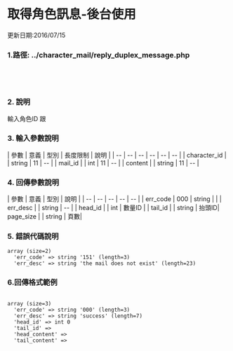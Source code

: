 
# 取得角色訊息-後台使用



更新日期:2016/07/15

### 1.路徑: ../character_mail/reply_duplex_message.php 　   　　　　 
   　　　　  　

### 2. 說明

輸入角色ID 跟
### 3. 輸入參數說明

| 參數 | 意義 | 型別 | 長度限制 | 說明 |
| -- | -- | -- | -- | -- | -- |
| character_id |  | string | 11   |   --  |
| mail_id |  | int | 11   |   --  |
| content |  | string | 11   |   --  |

### 4. 回傳參數說明
| 參數 | 意義 | 型別 | 說明 |
| -- | -- | -- | -- | -- |
| err_code | 000 | string |  |
| err_desc |  | string | -- |
| head_id |  | int | 數量ID |
| tail_id |  | string | 抬頭ID|
 page_size |  | string | 頁數|
### 5. 錯誤代碼說明
```
array (size=2)
  'err_code' => string '151' (length=3)
  'err_desc' => string 'the mail does not exist' (length=23)
  ```

### 6.回傳格式範例
```

array (size=3)
  'err_code' => string '000' (length=3)
  'err_desc' => string 'success' (length=7)
  'head_id' => int 0
  'tail_id' => 
  'head_content' => 
  'tail_content' => 

```







